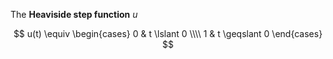 The **Heaviside step function** $u$

$$
u(t) \equiv \begin{cases} 0 & t \lslant 0 \\\\ 1 & t \geqslant 0 \end{cases}
$$